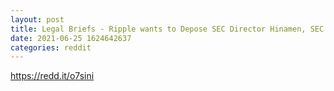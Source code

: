 ```yaml
--- 
layout: post 
title: Legal Briefs - Ripple wants to Depose SEC Director Hinamen, SEC moves to quash, The SEC digs its Fair Notice GRAVE! 
date: 2021-06-25 1624642637 
categories: reddit 
--- 
```

https://redd.it/o7sini